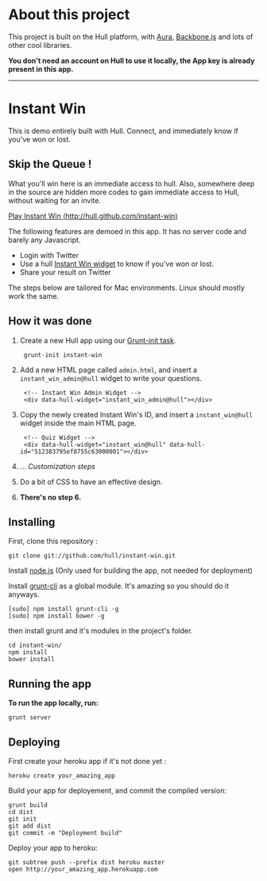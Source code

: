 # About this project

This project is built on the Hull platform, with [Aura](github.com/aurajs/aura), [Backbone.js](https://github.com/documentcloud/backbone) and lots of other cool libraries.

**You don't need an account on Hull to use it locally, the App key is already present in this app.**

-----------------------
# Instant Win

This is demo entirely built with Hull.
Connect, and immediately know if you've won or lost.

## Skip the Queue !

What you'll win here is an immediate access to hull.
Also, somewhere deep in the source are hidden more codes to gain immediate access to Hull, without waiting for an invite.

[Play Instant Win (http://hull.github.com/instant-win)](http://hull.github.com/instant-win)

The following features are demoed in this app.
It has no server code and barely any Javascript.

* Login with Twitter
* Use a hull [Instant Win widget](http://hull.io/docs/widgets/packaged_widgets/#hull-widget-instant_win) to know if you've won or lost.
* Share your result on Twitter

The steps below are tailored for Mac environments.
Linux should mostly work the same.

## How it was done

1. Create a new Hull app using our [Grunt-init task](https://github.com/hull/grunt-init-hull).

        grunt-init instant-win

2. Add a new HTML page called ``admin.html``, and insert a ``instant_win_admin@hull`` widget to write your questions.

        <!-- Instant Win Admin Widget -->
        <div data-hull-widget="instant_win_admin@hull"></div>

3. Copy the newly created Instant Win's ID, and insert a ``instant_win@hull`` widget inside the main HTML page.

        <!-- Quiz Widget -->
        <div data-hull-widget="instant_win@hull" data-hull-id="512383795ef8755c63000001"></div>

4. … *Customization steps*

5. Do a bit of CSS to have an effective design.

6. **There's no step 6.**


## Installing

First, clone this repository :

    git clone git://github.com/hull/instant-win.git

Install [node.js](http://nodejs.org) (Only used for building the app, not needed for deployment)

Install [grunt-cli](https://github.com/gruntjs/grunt-cli) as a global module.
It's amazing so you should do it anyways.

    [sudo] npm install grunt-cli -g
    [sudo] npm install bower -g

then install grunt and it's modules in the project's folder.

    cd instant-win/
    npm install
    bower install

## Running the app

**To run the app locally, run:**

    grunt server

## Deploying

First create your heroku app if it's not done yet :

    heroku create your_amazing_app

Build your app for deployement, and commit the compiled version:

    grunt build
    cd dist
    git init
    git add dist
    git commit -m "Deployment build"

Deploy your app to heroku:

    git subtree push --prefix dist heroku master
    open http://your_amazing_app.herokuapp.com
